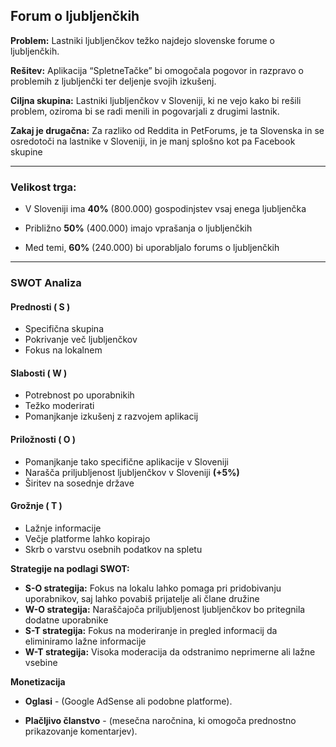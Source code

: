 ## **Forum o ljubljenčkih**


 **Problem:**  Lastniki ljubljenčkov težko najdejo slovenske forume o ljubljenčkih.

**Rešitev:**  Aplikacija  “SpletneTačke”  bi omogočala pogovor in razpravo o problemih z ljubljenčki ter deljenje svojih izkušenj.

**Ciljna skupina:**  Lastniki ljubljenčkov v Sloveniji, ki ne vejo kako bi rešili problem, oziroma bi se radi menili in pogovarjali z drugimi lastnik.

**Zakaj je drugačna:**  Za razliko od Reddita in PetForums, je ta Slovenska in se osredotoči na lastnike v Sloveniji, in je manj splošno kot pa Facebook skupine

------

### **Velikost trga:**

-   V Sloveniji ima **40%** (800.000)  gospodinjstev vsaj enega ljubljenčka 
    
-   Približno **50%** (400.000) imajo vprašanja o ljubljenčkih 
    
-   Med temi, **60%** (240.000) bi uporabljalo forums o ljubljenčkih

----

### **SWOT Analiza**

#### Prednosti ( S )
- Specifična skupina
- Pokrivanje več ljubljenčkov
- Fokus na lokalnem 

#### Slabosti ( W )
- Potrebnost po uporabnikih
- Težko moderirati
-  Pomanjkanje izkušenj z razvojem aplikacij

#### Priložnosti ( O )
- Pomanjkanje tako specifične aplikacije v Sloveniji
- Narašča priljubljenost ljubljenčkov v Sloveniji **(+5%)**
- Širitev na sosednje države

#### Grožnje ( T )
- Lažnje informacije
- Večje platforme lahko kopirajo
- Skrb o varstvu osebnih podatkov na spletu

  
**Strategije na podlagi SWOT:** 
 - **S-O strategija:** Fokus na lokalu lahko pomaga pri pridobivanju uporabnikov, saj lahko povabiš prijatelje ali člane družine
 - **W-O strategija:** Naraščajoča priljubljenost ljubljenčkov bo pritegnila dodatne uporabnike
 - **S-T strategija:** Fokus na moderiranje in pregled informacij da eliminiramo lažne informacije
 - **W-T strategija:** Visoka moderacija da odstranimo   neprimerne ali lažne vsebine


**Monetizacija**

-   **Oglasi** - (Google AdSense ali podobne platforme).
    
-   **Plačljivo članstvo**  - (mesečna naročnina, ki omogoča prednostno prikazovanje komentarjev).
